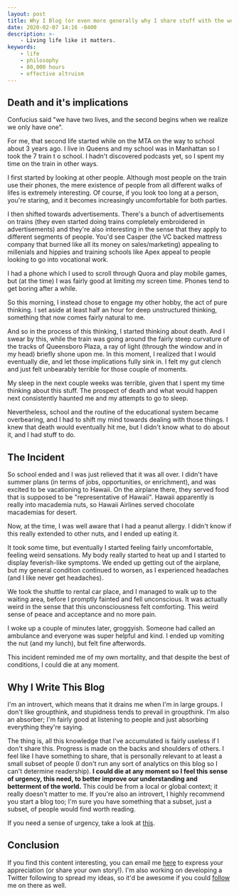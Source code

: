 ```yaml
---
layout: post
title: Why I Blog (or even more generally why I share stuff with the world)
date: 2020-02-07 14:16 -0400
description: >-
    - Living life like it matters.
keywords:
    - life
    - philosophy
    - 80,000 hours
    - effective altruism
---
```


## Death and it's implications

Confucius said "we have two lives, and the second begins when we realize we only have one".

For me, that second life started while on the MTA on the way to school about 3 years ago. I live in Queens and my school was in Manhattan so I took the 7 train t o school. I hadn't discovered podcasts yet, so I spent my time on the train in other ways.

I first started by looking at other people. Although most people on the train use their phones, the mere existence of people from all different walks of lifes is extremely interesting. Of course, if you look too long at a person, you're staring, and it becomes increasingly uncomfortable for both parties.

I then shifted towards advertisements. There's a bunch of advertisements on trains (they even started doing trains completely embroidered in advertisements) and they're also interesting in the sense that they apply to different segments of people. You'd see Casper (the VC backed mattress company that burned like all its money on sales/marketing) appealing to millenials and hippies and training schools like Apex appeal to people looking to go into vocational work.

I had a phone which I used to scroll through Quora and play mobile games, but (at the time) I was fairly good at limiting my screen time. Phones tend to get boring after a while.

So this morning, I instead chose to engage my other hobby, the act of pure thinking. I set aside at least half an hour for deep unstructured thinking, something that now comes fairly natural to me.

And so in the process of this thinking, I started thinking about death. And I swear by this, while the train was going around the fairly steep curvature of the tracks of Queensboro Plaza, a ray of light (through the window and in my head) briefly shone upon me. In this moment, I realized that I would eventually die, and let those implications fully sink in. I felt my gut clench and just felt unbearably terrible for those couple of moments.

My sleep in the next couple weeks was terrible, given that I spent my time thinking about this stuff. The prospect of death and what would happen next consistently haunted me and my attempts to go to sleep.

Nevertheless, school and the routine of the educational system became overbearing, and I had to shift my mind towards dealing with those things. I knew that death would eventually hit me, but I didn't know what to do about it, and I had stuff to do.

## The Incident

So school ended and I was just relieved that it was all over. I didn't have summer plans (in terms of jobs, opportunities, or enrichment), and was excited to be vacationing to Hawaii. On the airplane there, they served food that is supposed to be "representative of Hawaii". Hawaii apparently is really into macademia nuts, so Hawaii Airlines served chocolate macademias for desert.

Now, at the time, I was well aware that I had a peanut allergy. I didn't know if this really extended to other nuts, and I ended up eating it.

It took some time, but eventually I started feeling fairly uncomfortable, feeling weird sensations. My body really started to heat up and I started to display feverish-like symptoms. We ended up getting out of the airplane, but my general condition continued to worsen, as I experienced headaches (and I like never get headaches).

We took the shuttle to rental car place, and I managed to walk up to the waiting area, before I promptly fainted and fell unconscious. It was actually weird in the sense that this unconsciousness felt comforting. This weird sense of peace and acceptance and no more pain.

I woke up a couple of minutes later, groggyish. Someone had called an ambulance and everyone was super helpful and kind. I ended up vomiting the nut (and my lunch), but felt fine afterwords.

This incident reminded me of my own mortality, and that despite the best of conditions, I could die at any moment.

## Why I Write This Blog

I'm an introvert, which means that it drains me when I'm in large groups. I don't like groupthink, and stupidness tends to prevail in groupthink. I'm also an absorber; I'm fairly good at listening to people and just absorbing everything they're saying.

The thing is, all this knowledge that I've accumulated is fairly useless if I don't share this. Progress is made on the backs and shoulders of others. I feel like I have something to share, that is personally relevant to at least a small subset of people (I don't run any sort of analytics on this blog so I can't determine readership). **I could die at any moment so I feel this sense of urgency, this need, to better improve our understanding and betterment of the world.**
This could be from a local or global context; it really doesn't matter to me. If you're also an introvert, I highly recommend you start a blog too; I'm sure you have something that a subset, just a subset, of people would find worth reading.

If you need a sense of urgency, take a look at [this](https://waitbutwhy.com/2014/05/life-weeks.html).

## Conclusion

If you find this content interesting, you can email me [here](mailto:jwong123@binghamton.edu) to express your appreciation (or share your own story!). I'm also working on developing a Twitter following to spread my ideas, so it'd be awesome if you could [follow](https://twitter.com/suchcaptcha) me on there as well.


